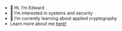 - 👋 Hi, I’m Edward
- 👀 I’m interested in systems and security
- 🌱 I’m currently learning about applied cryptography
- Learn more about me [here!](https://edwjchen.com/)

<!---
edwjchen/edwjchen is a ✨ special ✨ repository because its `README.md` (this file) appears on your GitHub profile.
You can click the Preview link to take a look at your changes.
--->
